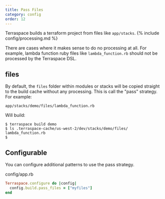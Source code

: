 ```yaml
---
title: Pass Files
category: config
order: 12
---
```


Terraspace builds a terraform project from files like `app/stacks`. {% include config/processing.md %}

There are cases where it makes sense to do no processing at all. For example, lambda function ruby files like `lambda_function.rb` should not be processed by the Terraspace DSL.

## files

By default, the `files` folder within modules or stacks will be copied straight to the build cache without any processing. This is call the "pass" strategy. For example:

    app/stacks/demo/files/lambda_function.rb

Will build:

    $ terraspace build demo
    $ ls .terraspace-cache/us-west-2/dev/stacks/demo/files/
    lambda_function.rb
    $

## Configurable

You can configure additional patterns to use the pass strategy.

config/app.rb

```ruby
Terraspace.configure do |config|
  config.build.pass_files = ["myfiles"]
end
```
